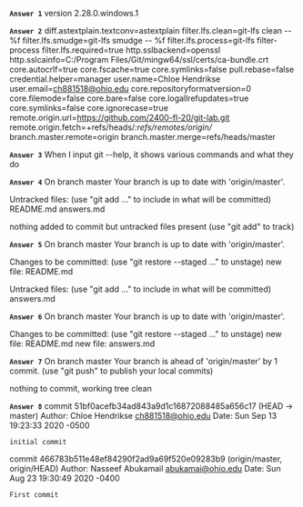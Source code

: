 **`Answer 1`**
version 2.28.0.windows.1


**`Answer 2`**
diff.astextplain.textconv=astextplain
filter.lfs.clean=git-lfs clean -- %f
filter.lfs.smudge=git-lfs smudge -- %f
filter.lfs.process=git-lfs filter-process
filter.lfs.required=true
http.sslbackend=openssl
http.sslcainfo=C:/Program Files/Git/mingw64/ssl/certs/ca-bundle.crt
core.autocrlf=true
core.fscache=true
core.symlinks=false
pull.rebase=false
credential.helper=manager
user.name=Chloe Hendrikse
user.email=ch881518@ohio.edu
core.repositoryformatversion=0
core.filemode=false
core.bare=false
core.logallrefupdates=true
core.symlinks=false
core.ignorecase=true
remote.origin.url=https://github.com/2400-fl-20/git-lab.git
remote.origin.fetch=+refs/heads/*:refs/remotes/origin/*
branch.master.remote=origin
branch.master.merge=refs/heads/master

**`Answer 3`**
When I input git --help, it shows various commands and what they do

**`Answer 4`**
On branch master
Your branch is up to date with 'origin/master'.

Untracked files:
  (use "git add <file>..." to include in what will be committed)
        README.md
        answers.md

nothing added to commit but untracked files present (use "git add" to track)

**`Answer 5`**
On branch master
Your branch is up to date with 'origin/master'.

Changes to be committed:
  (use "git restore --staged <file>..." to unstage)
        new file:   README.md

Untracked files:
  (use "git add <file>..." to include in what will be committed)
        answers.md


**`Answer 6`**
On branch master
Your branch is up to date with 'origin/master'.

Changes to be committed:
  (use "git restore --staged <file>..." to unstage)
        new file:   README.md
        new file:   answers.md

**`Answer 7`**
On branch master
Your branch is ahead of 'origin/master' by 1 commit.
  (use "git push" to publish your local commits)

nothing to commit, working tree clean

**`Answer 8`**
commit 51bf0acefb34ad843a9d1c16872088485a656c17 (HEAD -> master)
Author: Chloe Hendrikse <ch881518@ohio.edu>
Date:   Sun Sep 13 19:23:33 2020 -0500

    initial commit

commit 466783b511e48ef84290f2ad9a69f520e09283b9 (origin/master, origin/HEAD)
Author: Nasseef Abukamail <abukamai@ohio.edu>
Date:   Sun Aug 23 19:30:49 2020 -0400

    First commit